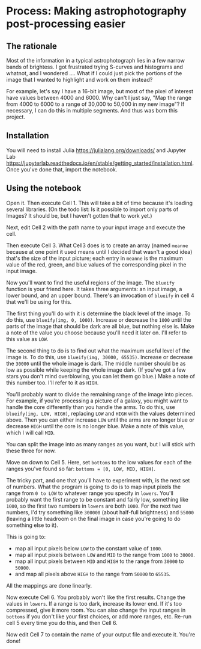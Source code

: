 # Process: Making astrophotography post-processing easier

## The rationale

Most of the information in a typical astrophotograph lies in a few narrow bands of brightess. I got frustrated trying S-curves and histograms and whatnot, and I wondered .... What if I could just pick the portions of the image that I wanted to highlight and work on them instead? 

For example, let's say I have a 16-bit image, but most of the pixel of interest have values between 4000 and 6000. Why can't I just say, "Map the range from 4000 to 6000 to a range of 30,000 to 50,000 in my new image"? If necessary, I can do this in multiple segments. And thus was born this project.

## Installation

You will need to install Julia <https://julialang.org/downloads/> and Jupyter Lab <https://jupyterlab.readthedocs.io/en/stable/getting_started/installation.html>. Once you've done that, import the notebook.

## Using the notebook

Open it. Then execute Cell 1. This will take a bit of time because it's loading several libraries. (On the todo list: Is it possible to import only parts of Images? It should be, but I haven't gotten that to work yet.)

Next, edit Cell 2 with the path name to your input image and execute the cell.

Then execute Cell 3. What Cell3 does is to create an array (named `meanne` because at one point it used means until I decided that wasn't a good idea) that's the size of the input picture; each entry in `meanne` is the maximum value of the red, green, and blue values of the corresponding pixel in the input image.

Now you'll want to find the useful regions of the image. The `blueify` function is your 
friend here. It takes three arguments: an input image, a lower bound, and an upper bound. There's an invocation of `blueify` in cell 4 that we'll be using for this.

The first thing you'll do with it is determine the black level of the image. To do this, use `blueify(img, 0, 1000)`. Increase or decrease the `1000` until the parts of the image that should be dark are all blue, but nothing else is. Make a note of the value you choose because you'll need it later on. I'll refer to this value as `LOW`.

The second thing to do is to find out what the maximum useful level of the image is. To do this, use `blueify(img, 30000, 65535)`. Increase or decrease the `30000` until the whole image is dark. The middle number should be as low as possible while keeping the whole image dark. (If you've got a few stars you don't mind overblowing, you can let them go blue.) Make a note of this number too. I'll refer to it as `HIGH`.

You'll probably want to divide the remaining range of the image into pieces. For example, if you're processing a picture of a galaxy, you might want to handle the core differently than you handle the arms. To do this, use `blueify(img, LOW, HIGH)`, replacing `LOW` and `HIGH` with the values determined above. Then you can either increase `LOW` until the arms are no longer blue or decrease `HIGH` until the core is no longer blue. Make a note of this value, which I will call `MID`.

You can split the image into as many ranges as you want, but I will stick with these three for now.

Move on down to Cell 5. Here, set `bottoms` to the low values for each of the ranges you've found so far: `bottoms = [0, LOW, MID, HIGH]`. 

The tricky part, and one that you'll have to experiment with, is the next set of numbers. What the program is going to do is to map input pixels the range from `0 to LOW` to whatever range you specify in `lowers`. You'll probably want the first range to be constant and fairly low, something like `1000`, so the first two numbers in `lowers` are both `1000`. For the next two numbers, I'd try something like `300000` (about half-full brightness) and `55000` (leaving a little headroom on the final image in case you're going to do something else to it).

This is going to:

* map all input pixels below `LOW` to the constant value of `1000`.
* map all input pixels between `LOW` and `MID` to the range from `1000` to `30000`.
* map all input pixels between `MID` and `HIGH` to the range from `30000` to `50000`.
* and map all pixels above `HIGH` to the range from `50000` to `65535`.

All the mappings are done linearly.

Now execute Cell 6. You probably won't like the first results. Change the values in  `lowers`. If a range is too dark, increase its lower end. If it's too compressed, give it more room. You can also change the input ranges in `bottoms` if you don't like your first choices, or add more ranges, etc. Re-run cell 5 every time you do this, and then Cell 6.

Now edit Cell 7 to contain the name of your output file and execute it. You're done!


